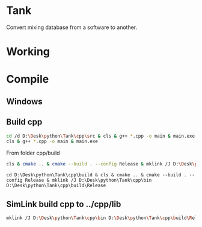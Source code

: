 # Tank
Convert mixing database from a software to another.

# Working

# Compile
## Windows

## Build cpp
```bash
cd /d D:\Desk\python\Tank\cpp\src & cls & g++ *.cpp -o main & main.exe 
cls & g++ *.cpp -o main & main.exe 
```

From folder cpp/build
```bash
cls & cmake .. & cmake --build . --config Release & mklink /J D:\Desk\python\Tank\cpp\bin D:\Desk\python\Tank\cpp\build\Release 
```
```
cd D:\Desk\python\Tank\cpp\build & cls & cmake .. & cmake --build . --config Release & mklink /J D:\Desk\python\Tank\cpp\bin D:\Desk\python\Tank\cpp\build\Release 
```

## SimLink build cpp to ../cpp/lib 
```bash
mklink /J D:\Desk\python\Tank\cpp\bin D:\Desk\python\Tank\cpp\build\Release 
```


